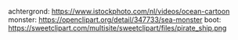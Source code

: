 achtergrond: https://www.istockphoto.com/nl/videos/ocean-cartoon
monster: https://openclipart.org/detail/347733/sea-monster
boot: https://sweetclipart.com/multisite/sweetclipart/files/pirate_ship.png